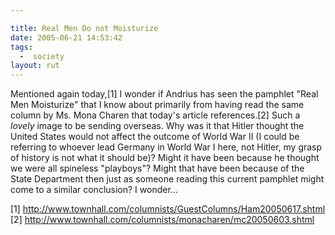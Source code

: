 ```yaml
---

title: Real Men Do not Moisturize
date: 2005-06-21 14:53:42
tags:
  -  society
layout: rut
---
```


<p>Mentioned again today,[1] I wonder if Andrius has seen the pamphlet "Real Men Moisturize" that I know about primarily from having read the same column by Ms. Mona Charen that today's article references.[2] Such a <em>lovely</em> image to be sending overseas.  Why was it that Hitler thought the United States would not affect the outcome of World War II (I could be referring to whoever lead Germany in World War I here, not Hitler, my grasp of history is not what it should be)?  Might it have been because he thought we were all spineless "playboys"?  Might that have been because of the State Department then just as someone reading this current pamphlet might come to a similar conclusion?  I wonder&#x2026;</p>

[1] http://www.townhall.com/columnists/GuestColumns/Ham20050617.shtml 
[2] http://www.townhall.com/columnists/monacharen/mc20050603.shtml

